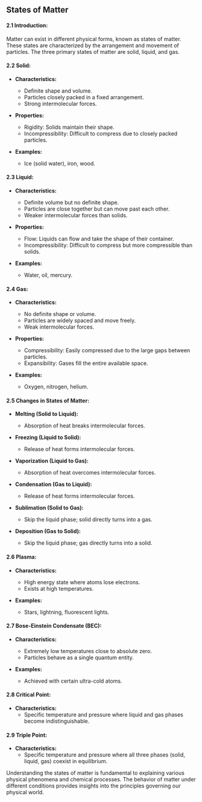 ## States of Matter

#### 2.1 Introduction:
Matter can exist in different physical forms, known as states of matter. These states are characterized by the arrangement and movement of particles. The three primary states of matter are solid, liquid, and gas.

#### 2.2 Solid:
- **Characteristics:**
  - Definite shape and volume.
  - Particles closely packed in a fixed arrangement.
  - Strong intermolecular forces.

- **Properties:**
  - Rigidity: Solids maintain their shape.
  - Incompressibility: Difficult to compress due to closely packed particles.

- **Examples:**
  - Ice (solid water), iron, wood.

#### 2.3 Liquid:
- **Characteristics:**
  - Definite volume but no definite shape.
  - Particles are close together but can move past each other.
  - Weaker intermolecular forces than solids.

- **Properties:**
  - Flow: Liquids can flow and take the shape of their container.
  - Incompressibility: Difficult to compress but more compressible than solids.

- **Examples:**
  - Water, oil, mercury.

#### 2.4 Gas:
- **Characteristics:**
  - No definite shape or volume.
  - Particles are widely spaced and move freely.
  - Weak intermolecular forces.

- **Properties:**
  - Compressibility: Easily compressed due to the large gaps between particles.
  - Expansibility: Gases fill the entire available space.

- **Examples:**
  - Oxygen, nitrogen, helium.

#### 2.5 Changes in States of Matter:
- **Melting (Solid to Liquid):**
  - Absorption of heat breaks intermolecular forces.

- **Freezing (Liquid to Solid):**
  - Release of heat forms intermolecular forces.

- **Vaporization (Liquid to Gas):**
  - Absorption of heat overcomes intermolecular forces.

- **Condensation (Gas to Liquid):**
  - Release of heat forms intermolecular forces.

- **Sublimation (Solid to Gas):**
  - Skip the liquid phase; solid directly turns into a gas.

- **Deposition (Gas to Solid):**
  - Skip the liquid phase; gas directly turns into a solid.

#### 2.6 Plasma:
- **Characteristics:**
  - High energy state where atoms lose electrons.
  - Exists at high temperatures.

- **Examples:**
  - Stars, lightning, fluorescent lights.

#### 2.7 Bose-Einstein Condensate (BEC):
- **Characteristics:**
  - Extremely low temperatures close to absolute zero.
  - Particles behave as a single quantum entity.

- **Examples:**
  - Achieved with certain ultra-cold atoms.

#### 2.8 Critical Point:
- **Characteristics:**
  - Specific temperature and pressure where liquid and gas phases become indistinguishable.

#### 2.9 Triple Point:
- **Characteristics:**
  - Specific temperature and pressure where all three phases (solid, liquid, gas) coexist in equilibrium.

Understanding the states of matter is fundamental to explaining various physical phenomena and chemical processes. The behavior of matter under different conditions provides insights into the principles governing our physical world.
